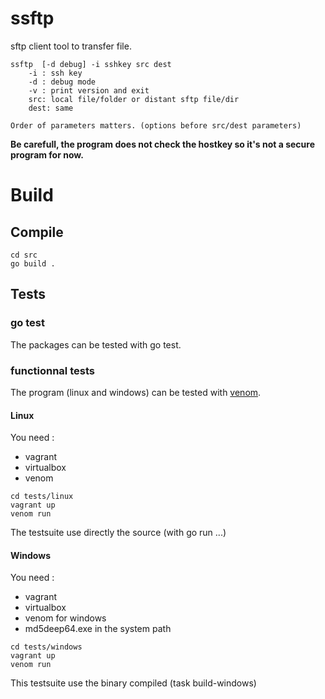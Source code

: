 # ssftp

sftp client tool to transfer file. 

```
ssftp  [-d debug] -i sshkey src dest
    -i : ssh key
    -d : debug mode
    -v : print version and exit
    src: local file/folder or distant sftp file/dir
    dest: same

Order of parameters matters. (options before src/dest parameters)
```

**Be carefull, the program does not check the hostkey so it's not a secure program for now.**

# Build

## Compile

```
cd src
go build . 
```

## Tests

### go test

The packages can be tested with go test.

### functionnal tests

The program (linux and windows) can be tested with [venom](https://github.com/ovh/venom).

#### Linux

You need :

* vagrant
* virtualbox
* venom

```
cd tests/linux
vagrant up
venom run
```

The testsuite use directly the source (with go run ...)

#### Windows

You need :

* vagrant
* virtualbox
* venom for windows
* md5deep64.exe in the system path

```
cd tests/windows
vagrant up
venom run
```

This testsuite use the binary compiled (task build-windows)